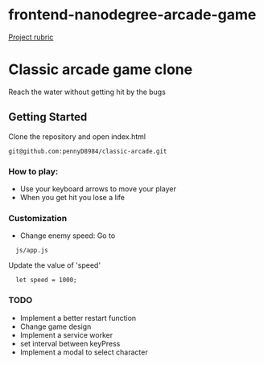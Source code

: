 frontend-nanodegree-arcade-game
===============================

[Project rubric](https://review.udacity.com/#!/projects/2696458597/rubric)  

# Classic arcade game clone  

Reach the water without getting hit by the bugs  

## Getting Started  

Clone the repository and open index.html  

```
git@github.com:pennyD8984/classic-arcade.git  
```

### How to play:  
* Use your keyboard arrows to move your player  
* When you get hit you lose a life  

### Customization
* Change enemy speed:
Go to   
```
  js/app.js  
```
Update the value of 'speed'  
```  
  let speed = 1000;
```


### TODO
- Implement a better restart function  
- Change game design  
- Implement a service worker  
- set interval between keyPress 
- Implement a modal to select character